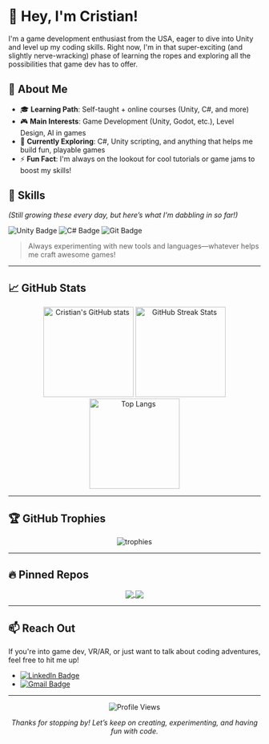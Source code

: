 # 👋 Hey, I'm Cristian!

I'm a game development enthusiast from the USA, eager to dive into Unity and level up my coding skills. Right now, I'm in that super-exciting (and slightly nerve-wracking) phase of learning the ropes and exploring all the possibilities that game dev has to offer.

## 💼 About Me

- 🎓 **Learning Path**: Self-taught + online courses (Unity, C#, and more)
- 🎮 **Main Interests**: Game Development (Unity, Godot, etc.), Level Design, AI in games
- 🌱 **Currently Exploring**: C#, Unity scripting, and anything that helps me build fun, playable games
- ⚡ **Fun Fact**: I'm always on the lookout for cool tutorials or game jams to boost my skills!

## 🚀 Skills

*(Still growing these every day, but here’s what I'm dabbling in so far!)*

<div>
  <img src="https://img.shields.io/badge/Unity-100000?style=for-the-badge&logo=unity&logoColor=white" alt="Unity Badge"/>
  <img src="https://img.shields.io/badge/C%23-239120?style=for-the-badge&logo=c-sharp&logoColor=white" alt="C# Badge"/>
  <img src="https://img.shields.io/badge/Git-F05032?style=for-the-badge&logo=git&logoColor=white" alt="Git Badge"/>
</div>

> Always experimenting with new tools and languages—whatever helps me craft awesome games!

---

## 📈 GitHub Stats

<div align="center">
  
  <!-- Profile Stats -->
  <img src="https://github-readme-stats.vercel.app/api?username=Christian-Ramirez37&show_icons=true&theme=radical" alt="Cristian's GitHub stats" height="180px"/>

  <!-- Streaks -->
  <img src="https://github-readme-streak-stats.herokuapp.com?user=Christian-Ramirez37&theme=radical&hide_border=true&date_format=M%20j%5B%2C%20Y%5D" alt="GitHub Streak Stats" height="180px"/>

  <!-- Top Languages -->
  <img src="https://github-readme-stats.vercel.app/api/top-langs/?username=Christian-Ramirez37&layout=compact&theme=radical" alt="Top Langs" height="180px"/>

</div>

---

## 🏆 GitHub Trophies

<div align="center">
  <img src="https://github-profile-trophy.vercel.app/?username=Christian-Ramirez37&theme=radical&no-frame=true&row=1&column=7" alt="trophies" />
</div>

---

## 🔥 Pinned Repos

<div align="center">
  
  <!-- Example pinned repos (adjust to your actual repos) -->
  <a href="https://github.com/Christian-Ramirez37/Unity-Platformer-Demo">
    <img align="center" src="https://github-readme-stats.vercel.app/api/pin/?username=Christian-Ramirez37e&repo=Unity-Platformer-Demo&theme=radical" />
  </a>
  <a href="https://github.com/Christian-Ramirez37/CSharp-Basics-Workshop">
    <img align="center" src="https://github-readme-stats.vercel.app/api/pin/?username=Christian-Ramirez37&repo=CSharp-Basics-Workshop&theme=radical" />
  </a>
  
</div>

---

## 📫 Reach Out

If you're into game dev, VR/AR, or just want to talk about coding adventures, feel free to hit me up!

- [![LinkedIn Badge](https://img.shields.io/badge/-LinkedIn-2867B2?style=flat-square&logo=linkedin&logoColor=white)](https://www.linkedin.com/)
- [![Gmail Badge](https://img.shields.io/badge/-ChRamplny@gmail.com-c14438?style=flat-square&logo=Gmail&logoColor=white&link=mailto:ChRamplny@gmail.com)](mailto:ChRamplny@gmail.com)

---

<div align="center">
  
  ![Profile Views](https://komarev.com/ghpvc/?username=Christian-Ramirez37&style=flat-square)

  *Thanks for stopping by! Let’s keep on creating, experimenting, and having fun with code.*
  
</div>

